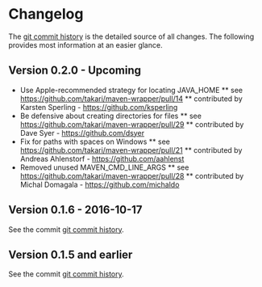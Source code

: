 # Changelog

The [git commit history](https://github.com/takari/maven-wrapper/commits/master) is the detailed source of all changes. The following provides 
most information at an easier glance.

## Version 0.2.0 - Upcoming

* Use Apple-recommended strategy for locating JAVA_HOME
** see https://github.com/takari/maven-wrapper/pull/14
** contributed by Karsten Sperling - https://github.com/ksperling
* Be defensive about creating directories for files
** see https://github.com/takari/maven-wrapper/pull/29
** contributed by Dave Syer - https://github.com/dsyer 
* Fix for paths with spaces on Windows
** see https://github.com/takari/maven-wrapper/pull/21
** contributed by Andreas Ahlenstorf - https://github.com/aahlenst
* Removed unused MAVEN_CMD_LINE_ARGS
** see https://github.com/takari/maven-wrapper/pull/28
** contributed by Michal Domagala - https://github.com/michaldo

## Version 0.1.6 - 2016-10-17

See the commit [git commit history](https://github.com/takari/maven-wrapper/commits/master).

## Version 0.1.5 and earlier

See the commit [git commit history](https://github.com/takari/maven-wrapper/commits/master).